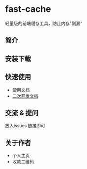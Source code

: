 # fast-cache
轻量级的前端缓存工具，防止内存"侧漏"



## 简介





## 安装下载





## 快速使用

- [使用文档](./doc/use/README.md)
- [二次开发文档](./doc/dev/README.md)

## 交流 & 提问

放入issues 链接即可



## 关于作者

- 个人主页
- 收款二维码
